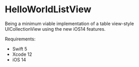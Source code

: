 # HelloWorldListView

Being a minimum viable implementation of a table view-style UICollectionView using the new iOS14 features.

Requirements:
* Swift 5
* Xcode 12
* iOS 14
